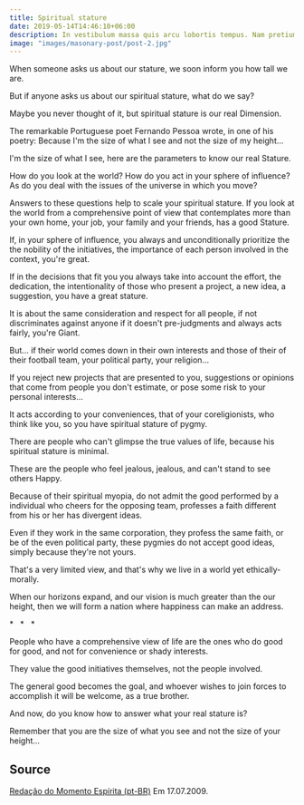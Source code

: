 ```yaml
---
title: Spiritual stature
date: 2019-05-14T14:46:10+06:00
description: In vestibulum massa quis arcu lobortis tempus. Nam pretium arcu in odio vulputate luctus.
image: "images/masonary-post/post-2.jpg"
---
```


When someone asks us about our stature, we soon inform you how tall we are.

But if anyone asks us about our spiritual stature, what do we say?

Maybe you never thought of it, but spiritual stature is our real
Dimension.

The remarkable Portuguese poet Fernando Pessoa wrote, in one of his poetry:
Because I'm the size of what I see and not the size of my height...

I'm the size of what I see, here are the parameters to know our real
Stature.

How do you look at the world? How do you act in your sphere of influence? As
do you deal with the issues of the universe in which you move?

Answers to these questions help to scale your spiritual stature. If
you look at the world from a comprehensive point of view that contemplates more than
your own home, your job, your family and your friends, has a good
Stature.

If, in your sphere of influence, you always and unconditionally prioritize the
the nobility of the initiatives, the importance of each person involved in the
context, you're great.

If in the decisions that fit you you always take into account the effort, the dedication,
the intentionality of those who present a project, a new idea, a
suggestion, you have a great stature.

It is about the same consideration and respect for all people, if not
discriminates against anyone if it doesn't pre-judgments and always acts fairly, you're
Giant.

But... if their world comes down in their own interests and those of their
of their football team, your political party, your religion...

If you reject new projects that are presented to you, suggestions or opinions
that come from people you don't estimate, or pose some risk to your
personal interests...

It acts according to your conveniences, that of your coreligionists,
who think like you, so you have spiritual stature of pygmy.

There are people who can't glimpse the true values of life,
because his spiritual stature is minimal.

These are the people who feel jealous, jealous, and can't stand to see others
Happy.

Because of their spiritual myopia, do not admit the good performed by a
individual who cheers for the opposing team, professes a faith different from his or her
has divergent ideas.

Even if they work in the same corporation, they profess the same faith, or be of the
even political party, these pygmies do not accept good ideas, simply
because they're not yours.

That's a very limited view, and that's why we live in a world yet
ethically-morally.

When our horizons expand, and our vision is much greater than the
our height, then we will form a nation where happiness can make an address.

*   *   *

People who have a comprehensive view of life are the ones who do good for good, and
not for convenience or shady interests.

They value the good initiatives themselves, not the people involved.

The general good becomes the goal, and whoever wishes to join forces to
accomplish it will be welcome, as a true brother.

And now, do you know how to answer what your real stature is?

Remember that you are the size of what you see and not the size of your height...

## Source
[Redação do Momento Espírita (pt-BR)](http://www.momento.com.br/pt/ler_texto.php?id=1422)
Em 17.07.2009.

